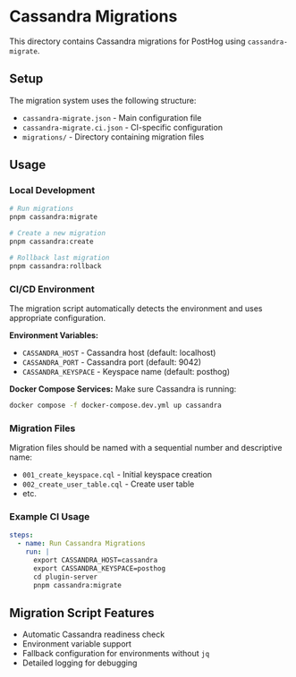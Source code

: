 # Cassandra Migrations

This directory contains Cassandra migrations for PostHog using `cassandra-migrate`.

## Setup

The migration system uses the following structure:
- `cassandra-migrate.json` - Main configuration file
- `cassandra-migrate.ci.json` - CI-specific configuration
- `migrations/` - Directory containing migration files

## Usage

### Local Development

```bash
# Run migrations
pnpm cassandra:migrate

# Create a new migration
pnpm cassandra:create

# Rollback last migration
pnpm cassandra:rollback
```

### CI/CD Environment

The migration script automatically detects the environment and uses appropriate configuration.

**Environment Variables:**
- `CASSANDRA_HOST` - Cassandra host (default: localhost)
- `CASSANDRA_PORT` - Cassandra port (default: 9042)
- `CASSANDRA_KEYSPACE` - Keyspace name (default: posthog)

**Docker Compose Services:**
Make sure Cassandra is running:
```bash
docker compose -f docker-compose.dev.yml up cassandra
```

### Migration Files

Migration files should be named with a sequential number and descriptive name:
- `001_create_keyspace.cql` - Initial keyspace creation
- `002_create_user_table.cql` - Create user table
- etc.

### Example CI Usage

```yaml
steps:
  - name: Run Cassandra Migrations
    run: |
      export CASSANDRA_HOST=cassandra
      export CASSANDRA_KEYSPACE=posthog
      cd plugin-server
      pnpm cassandra:migrate
```

## Migration Script Features

- Automatic Cassandra readiness check
- Environment variable support
- Fallback configuration for environments without `jq`
- Detailed logging for debugging
